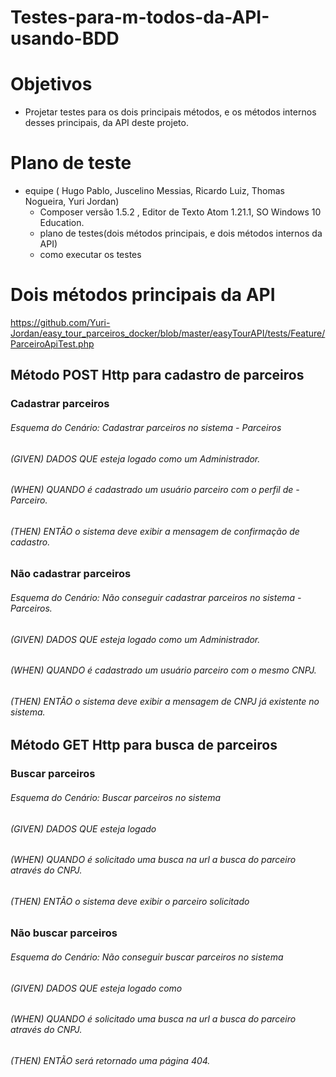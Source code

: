  # Testes-para-m-todos-da-API-usando-BDD

# Objetivos
 - Projetar testes para os dois principais métodos, e os métodos internos desses principais, da API deste projeto.

# Plano de teste
 - equipe ( Hugo Pablo, Juscelino Messias, Ricardo Luiz, Thomas Nogueira, Yuri Jordan) 
   *  Composer versão 1.5.2 , Editor de Texto Atom 1.21.1, SO Windows 10 Education.
   *  plano de testes(dois métodos principais, e dois métodos internos da API)
   *  como executar os testes
   
# Dois métodos principais da API
https://github.com/Yuri-Jordan/easy_tour_parceiros_docker/blob/master/easyTourAPI/tests/Feature/ParceiroApiTest.php

## Método POST Http para cadastro de parceiros

### Cadastrar parceiros
###### Esquema do Cenário: Cadastrar parceiros no sistema - Parceiros
###### (GIVEN) DADOS QUE esteja logado como um Administrador.
###### (WHEN)  QUANDO é cadastrado um usuário parceiro com o perfil de - Parceiro.
###### (THEN)  ENTÃO o sistema deve exibir a mensagem de confirmação de cadastro.
  
### Não cadastrar parceiros
###### Esquema do Cenário: Não conseguir cadastrar parceiros no sistema - Parceiros.
###### (GIVEN) DADOS QUE esteja logado como um Administrador.
###### (WHEN)  QUANDO é cadastrado um usuário parceiro com o mesmo CNPJ.
###### (THEN)  ENTÃO o sistema deve exibir a mensagem de CNPJ já existente no sistema.
  
## Método GET Http para busca de parceiros

### Buscar parceiros
###### Esquema do Cenário: Buscar parceiros no sistema 
###### (GIVEN) DADOS QUE esteja logado
###### (WHEN)  QUANDO é solicitado uma busca na url a busca do parceiro através do CNPJ.
###### (THEN)  ENTÃO o sistema deve exibir o parceiro solicitado
  
### Não buscar parceiros
###### Esquema do Cenário: Não conseguir buscar parceiros no sistema
###### (GIVEN) DADOS QUE esteja logado como
###### (WHEN)  QUANDO é solicitado uma busca na url a busca do parceiro através do CNPJ.
###### (THEN)  ENTÃO será retornado uma página 404.
  
